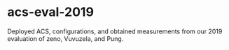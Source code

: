 # acs-eval-2019
Deployed ACS, configurations, and obtained measurements from our 2019 evaluation of zeno, Vuvuzela, and Pung.
